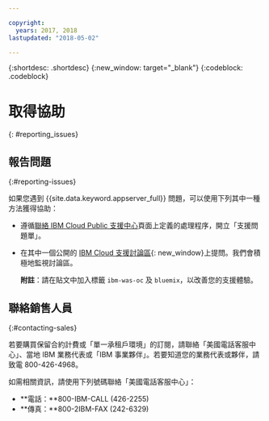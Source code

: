 ```yaml
---

copyright:
  years: 2017, 2018
lastupdated: "2018-05-02"

---
```


{:shortdesc: .shortdesc}
{:new_window: target="_blank"}
{:codeblock: .codeblock}

# 取得協助
{: #reporting_issues}


## 報告問題
{:#reporting-issues}

如果您遇到 {{site.data.keyword.appserver_full}} 問題，可以使用下列其中一種方法獲得協助：

* 遵循[聯絡 IBM Cloud Public 支援中心](/docs/support/index.html#contacting-support)頁面上定義的處理程序，開立「支援問題單」。
* 在其中一個公開的 [IBM Cloud 支援討論區](https://developer.ibm.com/bluemix/support/){: new_window}上提問。我們會積極地監視討論區。

  **附註**：請在貼文中加入標籤 `ibm-was-oc` 及 `bluemix`，以改善您的支援體驗。

## 聯絡銷售人員
{:#contacting-sales}

若要購買保留合約計費或「單一承租戶環境」的訂閱，請聯絡「美國電話客服中心」、當地 IBM 業務代表或「IBM 事業夥伴」。若要知道您的業務代表或夥伴，請致電 800-426-4968。

如需相關資訊，請使用下列號碼聯絡「美國電話客服中心」：
* **電話：**800-IBM-CALL (426-2255)
* **傳真：**800-2IBM-FAX (242-6329)
